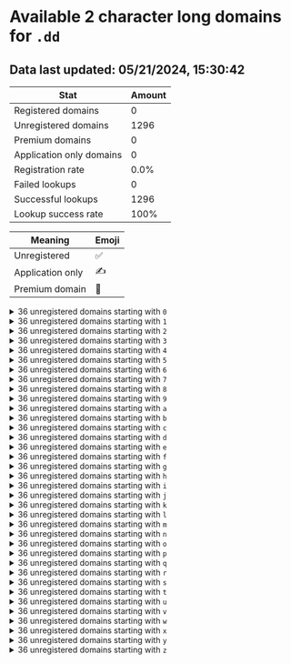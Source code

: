 # Available 2 character long domains for `.dd`

## Data last updated: 05/21/2024, 15:30:42

|Stat|Amount|
|--|--|
|Registered domains|0|
|Unregistered domains|1296|
|Premium domains|0|
|Application only domains|0|
|Registration rate|0.0%|
|Failed lookups|0|
|Successful lookups|1296|
|Lookup success rate|100%|


|Meaning|Emoji|
|--|--|
|Unregistered|:white_check_mark:|
|Application only|:writing_hand:|
|Premium domain|:gem:|

<details>
<summary>36 unregistered domains starting with <bold><code>0</code></bold></summary>

|Type|Domain|
|--|--|
|:white_check_mark:|`00.dd`|
|:white_check_mark:|`01.dd`|
|:white_check_mark:|`02.dd`|
|:white_check_mark:|`03.dd`|
|:white_check_mark:|`04.dd`|
|:white_check_mark:|`05.dd`|
|:white_check_mark:|`06.dd`|
|:white_check_mark:|`07.dd`|
|:white_check_mark:|`08.dd`|
|:white_check_mark:|`09.dd`|
|:white_check_mark:|`0a.dd`|
|:white_check_mark:|`0b.dd`|
|:white_check_mark:|`0c.dd`|
|:white_check_mark:|`0d.dd`|
|:white_check_mark:|`0e.dd`|
|:white_check_mark:|`0f.dd`|
|:white_check_mark:|`0g.dd`|
|:white_check_mark:|`0h.dd`|
|:white_check_mark:|`0i.dd`|
|:white_check_mark:|`0j.dd`|
|:white_check_mark:|`0k.dd`|
|:white_check_mark:|`0l.dd`|
|:white_check_mark:|`0m.dd`|
|:white_check_mark:|`0n.dd`|
|:white_check_mark:|`0o.dd`|
|:white_check_mark:|`0p.dd`|
|:white_check_mark:|`0q.dd`|
|:white_check_mark:|`0r.dd`|
|:white_check_mark:|`0s.dd`|
|:white_check_mark:|`0t.dd`|
|:white_check_mark:|`0u.dd`|
|:white_check_mark:|`0v.dd`|
|:white_check_mark:|`0w.dd`|
|:white_check_mark:|`0x.dd`|
|:white_check_mark:|`0y.dd`|
|:white_check_mark:|`0z.dd`|
</details>
<details>
<summary>36 unregistered domains starting with <bold><code>1</code></bold></summary>

|Type|Domain|
|--|--|
|:white_check_mark:|`10.dd`|
|:white_check_mark:|`11.dd`|
|:white_check_mark:|`12.dd`|
|:white_check_mark:|`13.dd`|
|:white_check_mark:|`14.dd`|
|:white_check_mark:|`15.dd`|
|:white_check_mark:|`16.dd`|
|:white_check_mark:|`17.dd`|
|:white_check_mark:|`18.dd`|
|:white_check_mark:|`19.dd`|
|:white_check_mark:|`1a.dd`|
|:white_check_mark:|`1b.dd`|
|:white_check_mark:|`1c.dd`|
|:white_check_mark:|`1d.dd`|
|:white_check_mark:|`1e.dd`|
|:white_check_mark:|`1f.dd`|
|:white_check_mark:|`1g.dd`|
|:white_check_mark:|`1h.dd`|
|:white_check_mark:|`1i.dd`|
|:white_check_mark:|`1j.dd`|
|:white_check_mark:|`1k.dd`|
|:white_check_mark:|`1l.dd`|
|:white_check_mark:|`1m.dd`|
|:white_check_mark:|`1n.dd`|
|:white_check_mark:|`1o.dd`|
|:white_check_mark:|`1p.dd`|
|:white_check_mark:|`1q.dd`|
|:white_check_mark:|`1r.dd`|
|:white_check_mark:|`1s.dd`|
|:white_check_mark:|`1t.dd`|
|:white_check_mark:|`1u.dd`|
|:white_check_mark:|`1v.dd`|
|:white_check_mark:|`1w.dd`|
|:white_check_mark:|`1x.dd`|
|:white_check_mark:|`1y.dd`|
|:white_check_mark:|`1z.dd`|
</details>
<details>
<summary>36 unregistered domains starting with <bold><code>2</code></bold></summary>

|Type|Domain|
|--|--|
|:white_check_mark:|`20.dd`|
|:white_check_mark:|`21.dd`|
|:white_check_mark:|`22.dd`|
|:white_check_mark:|`23.dd`|
|:white_check_mark:|`24.dd`|
|:white_check_mark:|`25.dd`|
|:white_check_mark:|`26.dd`|
|:white_check_mark:|`27.dd`|
|:white_check_mark:|`28.dd`|
|:white_check_mark:|`29.dd`|
|:white_check_mark:|`2a.dd`|
|:white_check_mark:|`2b.dd`|
|:white_check_mark:|`2c.dd`|
|:white_check_mark:|`2d.dd`|
|:white_check_mark:|`2e.dd`|
|:white_check_mark:|`2f.dd`|
|:white_check_mark:|`2g.dd`|
|:white_check_mark:|`2h.dd`|
|:white_check_mark:|`2i.dd`|
|:white_check_mark:|`2j.dd`|
|:white_check_mark:|`2k.dd`|
|:white_check_mark:|`2l.dd`|
|:white_check_mark:|`2m.dd`|
|:white_check_mark:|`2n.dd`|
|:white_check_mark:|`2o.dd`|
|:white_check_mark:|`2p.dd`|
|:white_check_mark:|`2q.dd`|
|:white_check_mark:|`2r.dd`|
|:white_check_mark:|`2s.dd`|
|:white_check_mark:|`2t.dd`|
|:white_check_mark:|`2u.dd`|
|:white_check_mark:|`2v.dd`|
|:white_check_mark:|`2w.dd`|
|:white_check_mark:|`2x.dd`|
|:white_check_mark:|`2y.dd`|
|:white_check_mark:|`2z.dd`|
</details>
<details>
<summary>36 unregistered domains starting with <bold><code>3</code></bold></summary>

|Type|Domain|
|--|--|
|:white_check_mark:|`30.dd`|
|:white_check_mark:|`31.dd`|
|:white_check_mark:|`32.dd`|
|:white_check_mark:|`33.dd`|
|:white_check_mark:|`34.dd`|
|:white_check_mark:|`35.dd`|
|:white_check_mark:|`36.dd`|
|:white_check_mark:|`37.dd`|
|:white_check_mark:|`38.dd`|
|:white_check_mark:|`39.dd`|
|:white_check_mark:|`3a.dd`|
|:white_check_mark:|`3b.dd`|
|:white_check_mark:|`3c.dd`|
|:white_check_mark:|`3d.dd`|
|:white_check_mark:|`3e.dd`|
|:white_check_mark:|`3f.dd`|
|:white_check_mark:|`3g.dd`|
|:white_check_mark:|`3h.dd`|
|:white_check_mark:|`3i.dd`|
|:white_check_mark:|`3j.dd`|
|:white_check_mark:|`3k.dd`|
|:white_check_mark:|`3l.dd`|
|:white_check_mark:|`3m.dd`|
|:white_check_mark:|`3n.dd`|
|:white_check_mark:|`3o.dd`|
|:white_check_mark:|`3p.dd`|
|:white_check_mark:|`3q.dd`|
|:white_check_mark:|`3r.dd`|
|:white_check_mark:|`3s.dd`|
|:white_check_mark:|`3t.dd`|
|:white_check_mark:|`3u.dd`|
|:white_check_mark:|`3v.dd`|
|:white_check_mark:|`3w.dd`|
|:white_check_mark:|`3x.dd`|
|:white_check_mark:|`3y.dd`|
|:white_check_mark:|`3z.dd`|
</details>
<details>
<summary>36 unregistered domains starting with <bold><code>4</code></bold></summary>

|Type|Domain|
|--|--|
|:white_check_mark:|`40.dd`|
|:white_check_mark:|`41.dd`|
|:white_check_mark:|`42.dd`|
|:white_check_mark:|`43.dd`|
|:white_check_mark:|`44.dd`|
|:white_check_mark:|`45.dd`|
|:white_check_mark:|`46.dd`|
|:white_check_mark:|`47.dd`|
|:white_check_mark:|`48.dd`|
|:white_check_mark:|`49.dd`|
|:white_check_mark:|`4a.dd`|
|:white_check_mark:|`4b.dd`|
|:white_check_mark:|`4c.dd`|
|:white_check_mark:|`4d.dd`|
|:white_check_mark:|`4e.dd`|
|:white_check_mark:|`4f.dd`|
|:white_check_mark:|`4g.dd`|
|:white_check_mark:|`4h.dd`|
|:white_check_mark:|`4i.dd`|
|:white_check_mark:|`4j.dd`|
|:white_check_mark:|`4k.dd`|
|:white_check_mark:|`4l.dd`|
|:white_check_mark:|`4m.dd`|
|:white_check_mark:|`4n.dd`|
|:white_check_mark:|`4o.dd`|
|:white_check_mark:|`4p.dd`|
|:white_check_mark:|`4q.dd`|
|:white_check_mark:|`4r.dd`|
|:white_check_mark:|`4s.dd`|
|:white_check_mark:|`4t.dd`|
|:white_check_mark:|`4u.dd`|
|:white_check_mark:|`4v.dd`|
|:white_check_mark:|`4w.dd`|
|:white_check_mark:|`4x.dd`|
|:white_check_mark:|`4y.dd`|
|:white_check_mark:|`4z.dd`|
</details>
<details>
<summary>36 unregistered domains starting with <bold><code>5</code></bold></summary>

|Type|Domain|
|--|--|
|:white_check_mark:|`50.dd`|
|:white_check_mark:|`51.dd`|
|:white_check_mark:|`52.dd`|
|:white_check_mark:|`53.dd`|
|:white_check_mark:|`54.dd`|
|:white_check_mark:|`55.dd`|
|:white_check_mark:|`56.dd`|
|:white_check_mark:|`57.dd`|
|:white_check_mark:|`58.dd`|
|:white_check_mark:|`59.dd`|
|:white_check_mark:|`5a.dd`|
|:white_check_mark:|`5b.dd`|
|:white_check_mark:|`5c.dd`|
|:white_check_mark:|`5d.dd`|
|:white_check_mark:|`5e.dd`|
|:white_check_mark:|`5f.dd`|
|:white_check_mark:|`5g.dd`|
|:white_check_mark:|`5h.dd`|
|:white_check_mark:|`5i.dd`|
|:white_check_mark:|`5j.dd`|
|:white_check_mark:|`5k.dd`|
|:white_check_mark:|`5l.dd`|
|:white_check_mark:|`5m.dd`|
|:white_check_mark:|`5n.dd`|
|:white_check_mark:|`5o.dd`|
|:white_check_mark:|`5p.dd`|
|:white_check_mark:|`5q.dd`|
|:white_check_mark:|`5r.dd`|
|:white_check_mark:|`5s.dd`|
|:white_check_mark:|`5t.dd`|
|:white_check_mark:|`5u.dd`|
|:white_check_mark:|`5v.dd`|
|:white_check_mark:|`5w.dd`|
|:white_check_mark:|`5x.dd`|
|:white_check_mark:|`5y.dd`|
|:white_check_mark:|`5z.dd`|
</details>
<details>
<summary>36 unregistered domains starting with <bold><code>6</code></bold></summary>

|Type|Domain|
|--|--|
|:white_check_mark:|`60.dd`|
|:white_check_mark:|`61.dd`|
|:white_check_mark:|`62.dd`|
|:white_check_mark:|`63.dd`|
|:white_check_mark:|`64.dd`|
|:white_check_mark:|`65.dd`|
|:white_check_mark:|`66.dd`|
|:white_check_mark:|`67.dd`|
|:white_check_mark:|`68.dd`|
|:white_check_mark:|`69.dd`|
|:white_check_mark:|`6a.dd`|
|:white_check_mark:|`6b.dd`|
|:white_check_mark:|`6c.dd`|
|:white_check_mark:|`6d.dd`|
|:white_check_mark:|`6e.dd`|
|:white_check_mark:|`6f.dd`|
|:white_check_mark:|`6g.dd`|
|:white_check_mark:|`6h.dd`|
|:white_check_mark:|`6i.dd`|
|:white_check_mark:|`6j.dd`|
|:white_check_mark:|`6k.dd`|
|:white_check_mark:|`6l.dd`|
|:white_check_mark:|`6m.dd`|
|:white_check_mark:|`6n.dd`|
|:white_check_mark:|`6o.dd`|
|:white_check_mark:|`6p.dd`|
|:white_check_mark:|`6q.dd`|
|:white_check_mark:|`6r.dd`|
|:white_check_mark:|`6s.dd`|
|:white_check_mark:|`6t.dd`|
|:white_check_mark:|`6u.dd`|
|:white_check_mark:|`6v.dd`|
|:white_check_mark:|`6w.dd`|
|:white_check_mark:|`6x.dd`|
|:white_check_mark:|`6y.dd`|
|:white_check_mark:|`6z.dd`|
</details>
<details>
<summary>36 unregistered domains starting with <bold><code>7</code></bold></summary>

|Type|Domain|
|--|--|
|:white_check_mark:|`70.dd`|
|:white_check_mark:|`71.dd`|
|:white_check_mark:|`72.dd`|
|:white_check_mark:|`73.dd`|
|:white_check_mark:|`74.dd`|
|:white_check_mark:|`75.dd`|
|:white_check_mark:|`76.dd`|
|:white_check_mark:|`77.dd`|
|:white_check_mark:|`78.dd`|
|:white_check_mark:|`79.dd`|
|:white_check_mark:|`7a.dd`|
|:white_check_mark:|`7b.dd`|
|:white_check_mark:|`7c.dd`|
|:white_check_mark:|`7d.dd`|
|:white_check_mark:|`7e.dd`|
|:white_check_mark:|`7f.dd`|
|:white_check_mark:|`7g.dd`|
|:white_check_mark:|`7h.dd`|
|:white_check_mark:|`7i.dd`|
|:white_check_mark:|`7j.dd`|
|:white_check_mark:|`7k.dd`|
|:white_check_mark:|`7l.dd`|
|:white_check_mark:|`7m.dd`|
|:white_check_mark:|`7n.dd`|
|:white_check_mark:|`7o.dd`|
|:white_check_mark:|`7p.dd`|
|:white_check_mark:|`7q.dd`|
|:white_check_mark:|`7r.dd`|
|:white_check_mark:|`7s.dd`|
|:white_check_mark:|`7t.dd`|
|:white_check_mark:|`7u.dd`|
|:white_check_mark:|`7v.dd`|
|:white_check_mark:|`7w.dd`|
|:white_check_mark:|`7x.dd`|
|:white_check_mark:|`7y.dd`|
|:white_check_mark:|`7z.dd`|
</details>
<details>
<summary>36 unregistered domains starting with <bold><code>8</code></bold></summary>

|Type|Domain|
|--|--|
|:white_check_mark:|`80.dd`|
|:white_check_mark:|`81.dd`|
|:white_check_mark:|`82.dd`|
|:white_check_mark:|`83.dd`|
|:white_check_mark:|`84.dd`|
|:white_check_mark:|`85.dd`|
|:white_check_mark:|`86.dd`|
|:white_check_mark:|`87.dd`|
|:white_check_mark:|`88.dd`|
|:white_check_mark:|`89.dd`|
|:white_check_mark:|`8a.dd`|
|:white_check_mark:|`8b.dd`|
|:white_check_mark:|`8c.dd`|
|:white_check_mark:|`8d.dd`|
|:white_check_mark:|`8e.dd`|
|:white_check_mark:|`8f.dd`|
|:white_check_mark:|`8g.dd`|
|:white_check_mark:|`8h.dd`|
|:white_check_mark:|`8i.dd`|
|:white_check_mark:|`8j.dd`|
|:white_check_mark:|`8k.dd`|
|:white_check_mark:|`8l.dd`|
|:white_check_mark:|`8m.dd`|
|:white_check_mark:|`8n.dd`|
|:white_check_mark:|`8o.dd`|
|:white_check_mark:|`8p.dd`|
|:white_check_mark:|`8q.dd`|
|:white_check_mark:|`8r.dd`|
|:white_check_mark:|`8s.dd`|
|:white_check_mark:|`8t.dd`|
|:white_check_mark:|`8u.dd`|
|:white_check_mark:|`8v.dd`|
|:white_check_mark:|`8w.dd`|
|:white_check_mark:|`8x.dd`|
|:white_check_mark:|`8y.dd`|
|:white_check_mark:|`8z.dd`|
</details>
<details>
<summary>36 unregistered domains starting with <bold><code>9</code></bold></summary>

|Type|Domain|
|--|--|
|:white_check_mark:|`90.dd`|
|:white_check_mark:|`91.dd`|
|:white_check_mark:|`92.dd`|
|:white_check_mark:|`93.dd`|
|:white_check_mark:|`94.dd`|
|:white_check_mark:|`95.dd`|
|:white_check_mark:|`96.dd`|
|:white_check_mark:|`97.dd`|
|:white_check_mark:|`98.dd`|
|:white_check_mark:|`99.dd`|
|:white_check_mark:|`9a.dd`|
|:white_check_mark:|`9b.dd`|
|:white_check_mark:|`9c.dd`|
|:white_check_mark:|`9d.dd`|
|:white_check_mark:|`9e.dd`|
|:white_check_mark:|`9f.dd`|
|:white_check_mark:|`9g.dd`|
|:white_check_mark:|`9h.dd`|
|:white_check_mark:|`9i.dd`|
|:white_check_mark:|`9j.dd`|
|:white_check_mark:|`9k.dd`|
|:white_check_mark:|`9l.dd`|
|:white_check_mark:|`9m.dd`|
|:white_check_mark:|`9n.dd`|
|:white_check_mark:|`9o.dd`|
|:white_check_mark:|`9p.dd`|
|:white_check_mark:|`9q.dd`|
|:white_check_mark:|`9r.dd`|
|:white_check_mark:|`9s.dd`|
|:white_check_mark:|`9t.dd`|
|:white_check_mark:|`9u.dd`|
|:white_check_mark:|`9v.dd`|
|:white_check_mark:|`9w.dd`|
|:white_check_mark:|`9x.dd`|
|:white_check_mark:|`9y.dd`|
|:white_check_mark:|`9z.dd`|
</details>
<details>
<summary>36 unregistered domains starting with <bold><code>a</code></bold></summary>

|Type|Domain|
|--|--|
|:white_check_mark:|`a0.dd`|
|:white_check_mark:|`a1.dd`|
|:white_check_mark:|`a2.dd`|
|:white_check_mark:|`a3.dd`|
|:white_check_mark:|`a4.dd`|
|:white_check_mark:|`a5.dd`|
|:white_check_mark:|`a6.dd`|
|:white_check_mark:|`a7.dd`|
|:white_check_mark:|`a8.dd`|
|:white_check_mark:|`a9.dd`|
|:white_check_mark:|`aa.dd`|
|:white_check_mark:|`ab.dd`|
|:white_check_mark:|`ac.dd`|
|:white_check_mark:|`ad.dd`|
|:white_check_mark:|`ae.dd`|
|:white_check_mark:|`af.dd`|
|:white_check_mark:|`ag.dd`|
|:white_check_mark:|`ah.dd`|
|:white_check_mark:|`ai.dd`|
|:white_check_mark:|`aj.dd`|
|:white_check_mark:|`ak.dd`|
|:white_check_mark:|`al.dd`|
|:white_check_mark:|`am.dd`|
|:white_check_mark:|`an.dd`|
|:white_check_mark:|`ao.dd`|
|:white_check_mark:|`ap.dd`|
|:white_check_mark:|`aq.dd`|
|:white_check_mark:|`ar.dd`|
|:white_check_mark:|`as.dd`|
|:white_check_mark:|`at.dd`|
|:white_check_mark:|`au.dd`|
|:white_check_mark:|`av.dd`|
|:white_check_mark:|`aw.dd`|
|:white_check_mark:|`ax.dd`|
|:white_check_mark:|`ay.dd`|
|:white_check_mark:|`az.dd`|
</details>
<details>
<summary>36 unregistered domains starting with <bold><code>b</code></bold></summary>

|Type|Domain|
|--|--|
|:white_check_mark:|`b0.dd`|
|:white_check_mark:|`b1.dd`|
|:white_check_mark:|`b2.dd`|
|:white_check_mark:|`b3.dd`|
|:white_check_mark:|`b4.dd`|
|:white_check_mark:|`b5.dd`|
|:white_check_mark:|`b6.dd`|
|:white_check_mark:|`b7.dd`|
|:white_check_mark:|`b8.dd`|
|:white_check_mark:|`b9.dd`|
|:white_check_mark:|`ba.dd`|
|:white_check_mark:|`bb.dd`|
|:white_check_mark:|`bc.dd`|
|:white_check_mark:|`bd.dd`|
|:white_check_mark:|`be.dd`|
|:white_check_mark:|`bf.dd`|
|:white_check_mark:|`bg.dd`|
|:white_check_mark:|`bh.dd`|
|:white_check_mark:|`bi.dd`|
|:white_check_mark:|`bj.dd`|
|:white_check_mark:|`bk.dd`|
|:white_check_mark:|`bl.dd`|
|:white_check_mark:|`bm.dd`|
|:white_check_mark:|`bn.dd`|
|:white_check_mark:|`bo.dd`|
|:white_check_mark:|`bp.dd`|
|:white_check_mark:|`bq.dd`|
|:white_check_mark:|`br.dd`|
|:white_check_mark:|`bs.dd`|
|:white_check_mark:|`bt.dd`|
|:white_check_mark:|`bu.dd`|
|:white_check_mark:|`bv.dd`|
|:white_check_mark:|`bw.dd`|
|:white_check_mark:|`bx.dd`|
|:white_check_mark:|`by.dd`|
|:white_check_mark:|`bz.dd`|
</details>
<details>
<summary>36 unregistered domains starting with <bold><code>c</code></bold></summary>

|Type|Domain|
|--|--|
|:white_check_mark:|`c0.dd`|
|:white_check_mark:|`c1.dd`|
|:white_check_mark:|`c2.dd`|
|:white_check_mark:|`c3.dd`|
|:white_check_mark:|`c4.dd`|
|:white_check_mark:|`c5.dd`|
|:white_check_mark:|`c6.dd`|
|:white_check_mark:|`c7.dd`|
|:white_check_mark:|`c8.dd`|
|:white_check_mark:|`c9.dd`|
|:white_check_mark:|`ca.dd`|
|:white_check_mark:|`cb.dd`|
|:white_check_mark:|`cc.dd`|
|:white_check_mark:|`cd.dd`|
|:white_check_mark:|`ce.dd`|
|:white_check_mark:|`cf.dd`|
|:white_check_mark:|`cg.dd`|
|:white_check_mark:|`ch.dd`|
|:white_check_mark:|`ci.dd`|
|:white_check_mark:|`cj.dd`|
|:white_check_mark:|`ck.dd`|
|:white_check_mark:|`cl.dd`|
|:white_check_mark:|`cm.dd`|
|:white_check_mark:|`cn.dd`|
|:white_check_mark:|`co.dd`|
|:white_check_mark:|`cp.dd`|
|:white_check_mark:|`cq.dd`|
|:white_check_mark:|`cr.dd`|
|:white_check_mark:|`cs.dd`|
|:white_check_mark:|`ct.dd`|
|:white_check_mark:|`cu.dd`|
|:white_check_mark:|`cv.dd`|
|:white_check_mark:|`cw.dd`|
|:white_check_mark:|`cx.dd`|
|:white_check_mark:|`cy.dd`|
|:white_check_mark:|`cz.dd`|
</details>
<details>
<summary>36 unregistered domains starting with <bold><code>d</code></bold></summary>

|Type|Domain|
|--|--|
|:white_check_mark:|`d0.dd`|
|:white_check_mark:|`d1.dd`|
|:white_check_mark:|`d2.dd`|
|:white_check_mark:|`d3.dd`|
|:white_check_mark:|`d4.dd`|
|:white_check_mark:|`d5.dd`|
|:white_check_mark:|`d6.dd`|
|:white_check_mark:|`d7.dd`|
|:white_check_mark:|`d8.dd`|
|:white_check_mark:|`d9.dd`|
|:white_check_mark:|`da.dd`|
|:white_check_mark:|`db.dd`|
|:white_check_mark:|`dc.dd`|
|:white_check_mark:|`dd.dd`|
|:white_check_mark:|`de.dd`|
|:white_check_mark:|`df.dd`|
|:white_check_mark:|`dg.dd`|
|:white_check_mark:|`dh.dd`|
|:white_check_mark:|`di.dd`|
|:white_check_mark:|`dj.dd`|
|:white_check_mark:|`dk.dd`|
|:white_check_mark:|`dl.dd`|
|:white_check_mark:|`dm.dd`|
|:white_check_mark:|`dn.dd`|
|:white_check_mark:|`do.dd`|
|:white_check_mark:|`dp.dd`|
|:white_check_mark:|`dq.dd`|
|:white_check_mark:|`dr.dd`|
|:white_check_mark:|`ds.dd`|
|:white_check_mark:|`dt.dd`|
|:white_check_mark:|`du.dd`|
|:white_check_mark:|`dv.dd`|
|:white_check_mark:|`dw.dd`|
|:white_check_mark:|`dx.dd`|
|:white_check_mark:|`dy.dd`|
|:white_check_mark:|`dz.dd`|
</details>
<details>
<summary>36 unregistered domains starting with <bold><code>e</code></bold></summary>

|Type|Domain|
|--|--|
|:white_check_mark:|`e0.dd`|
|:white_check_mark:|`e1.dd`|
|:white_check_mark:|`e2.dd`|
|:white_check_mark:|`e3.dd`|
|:white_check_mark:|`e4.dd`|
|:white_check_mark:|`e5.dd`|
|:white_check_mark:|`e6.dd`|
|:white_check_mark:|`e7.dd`|
|:white_check_mark:|`e8.dd`|
|:white_check_mark:|`e9.dd`|
|:white_check_mark:|`ea.dd`|
|:white_check_mark:|`eb.dd`|
|:white_check_mark:|`ec.dd`|
|:white_check_mark:|`ed.dd`|
|:white_check_mark:|`ee.dd`|
|:white_check_mark:|`ef.dd`|
|:white_check_mark:|`eg.dd`|
|:white_check_mark:|`eh.dd`|
|:white_check_mark:|`ei.dd`|
|:white_check_mark:|`ej.dd`|
|:white_check_mark:|`ek.dd`|
|:white_check_mark:|`el.dd`|
|:white_check_mark:|`em.dd`|
|:white_check_mark:|`en.dd`|
|:white_check_mark:|`eo.dd`|
|:white_check_mark:|`ep.dd`|
|:white_check_mark:|`eq.dd`|
|:white_check_mark:|`er.dd`|
|:white_check_mark:|`es.dd`|
|:white_check_mark:|`et.dd`|
|:white_check_mark:|`eu.dd`|
|:white_check_mark:|`ev.dd`|
|:white_check_mark:|`ew.dd`|
|:white_check_mark:|`ex.dd`|
|:white_check_mark:|`ey.dd`|
|:white_check_mark:|`ez.dd`|
</details>
<details>
<summary>36 unregistered domains starting with <bold><code>f</code></bold></summary>

|Type|Domain|
|--|--|
|:white_check_mark:|`f0.dd`|
|:white_check_mark:|`f1.dd`|
|:white_check_mark:|`f2.dd`|
|:white_check_mark:|`f3.dd`|
|:white_check_mark:|`f4.dd`|
|:white_check_mark:|`f5.dd`|
|:white_check_mark:|`f6.dd`|
|:white_check_mark:|`f7.dd`|
|:white_check_mark:|`f8.dd`|
|:white_check_mark:|`f9.dd`|
|:white_check_mark:|`fa.dd`|
|:white_check_mark:|`fb.dd`|
|:white_check_mark:|`fc.dd`|
|:white_check_mark:|`fd.dd`|
|:white_check_mark:|`fe.dd`|
|:white_check_mark:|`ff.dd`|
|:white_check_mark:|`fg.dd`|
|:white_check_mark:|`fh.dd`|
|:white_check_mark:|`fi.dd`|
|:white_check_mark:|`fj.dd`|
|:white_check_mark:|`fk.dd`|
|:white_check_mark:|`fl.dd`|
|:white_check_mark:|`fm.dd`|
|:white_check_mark:|`fn.dd`|
|:white_check_mark:|`fo.dd`|
|:white_check_mark:|`fp.dd`|
|:white_check_mark:|`fq.dd`|
|:white_check_mark:|`fr.dd`|
|:white_check_mark:|`fs.dd`|
|:white_check_mark:|`ft.dd`|
|:white_check_mark:|`fu.dd`|
|:white_check_mark:|`fv.dd`|
|:white_check_mark:|`fw.dd`|
|:white_check_mark:|`fx.dd`|
|:white_check_mark:|`fy.dd`|
|:white_check_mark:|`fz.dd`|
</details>
<details>
<summary>36 unregistered domains starting with <bold><code>g</code></bold></summary>

|Type|Domain|
|--|--|
|:white_check_mark:|`g0.dd`|
|:white_check_mark:|`g1.dd`|
|:white_check_mark:|`g2.dd`|
|:white_check_mark:|`g3.dd`|
|:white_check_mark:|`g4.dd`|
|:white_check_mark:|`g5.dd`|
|:white_check_mark:|`g6.dd`|
|:white_check_mark:|`g7.dd`|
|:white_check_mark:|`g8.dd`|
|:white_check_mark:|`g9.dd`|
|:white_check_mark:|`ga.dd`|
|:white_check_mark:|`gb.dd`|
|:white_check_mark:|`gc.dd`|
|:white_check_mark:|`gd.dd`|
|:white_check_mark:|`ge.dd`|
|:white_check_mark:|`gf.dd`|
|:white_check_mark:|`gg.dd`|
|:white_check_mark:|`gh.dd`|
|:white_check_mark:|`gi.dd`|
|:white_check_mark:|`gj.dd`|
|:white_check_mark:|`gk.dd`|
|:white_check_mark:|`gl.dd`|
|:white_check_mark:|`gm.dd`|
|:white_check_mark:|`gn.dd`|
|:white_check_mark:|`go.dd`|
|:white_check_mark:|`gp.dd`|
|:white_check_mark:|`gq.dd`|
|:white_check_mark:|`gr.dd`|
|:white_check_mark:|`gs.dd`|
|:white_check_mark:|`gt.dd`|
|:white_check_mark:|`gu.dd`|
|:white_check_mark:|`gv.dd`|
|:white_check_mark:|`gw.dd`|
|:white_check_mark:|`gx.dd`|
|:white_check_mark:|`gy.dd`|
|:white_check_mark:|`gz.dd`|
</details>
<details>
<summary>36 unregistered domains starting with <bold><code>h</code></bold></summary>

|Type|Domain|
|--|--|
|:white_check_mark:|`h0.dd`|
|:white_check_mark:|`h1.dd`|
|:white_check_mark:|`h2.dd`|
|:white_check_mark:|`h3.dd`|
|:white_check_mark:|`h4.dd`|
|:white_check_mark:|`h5.dd`|
|:white_check_mark:|`h6.dd`|
|:white_check_mark:|`h7.dd`|
|:white_check_mark:|`h8.dd`|
|:white_check_mark:|`h9.dd`|
|:white_check_mark:|`ha.dd`|
|:white_check_mark:|`hb.dd`|
|:white_check_mark:|`hc.dd`|
|:white_check_mark:|`hd.dd`|
|:white_check_mark:|`he.dd`|
|:white_check_mark:|`hf.dd`|
|:white_check_mark:|`hg.dd`|
|:white_check_mark:|`hh.dd`|
|:white_check_mark:|`hi.dd`|
|:white_check_mark:|`hj.dd`|
|:white_check_mark:|`hk.dd`|
|:white_check_mark:|`hl.dd`|
|:white_check_mark:|`hm.dd`|
|:white_check_mark:|`hn.dd`|
|:white_check_mark:|`ho.dd`|
|:white_check_mark:|`hp.dd`|
|:white_check_mark:|`hq.dd`|
|:white_check_mark:|`hr.dd`|
|:white_check_mark:|`hs.dd`|
|:white_check_mark:|`ht.dd`|
|:white_check_mark:|`hu.dd`|
|:white_check_mark:|`hv.dd`|
|:white_check_mark:|`hw.dd`|
|:white_check_mark:|`hx.dd`|
|:white_check_mark:|`hy.dd`|
|:white_check_mark:|`hz.dd`|
</details>
<details>
<summary>36 unregistered domains starting with <bold><code>i</code></bold></summary>

|Type|Domain|
|--|--|
|:white_check_mark:|`i0.dd`|
|:white_check_mark:|`i1.dd`|
|:white_check_mark:|`i2.dd`|
|:white_check_mark:|`i3.dd`|
|:white_check_mark:|`i4.dd`|
|:white_check_mark:|`i5.dd`|
|:white_check_mark:|`i6.dd`|
|:white_check_mark:|`i7.dd`|
|:white_check_mark:|`i8.dd`|
|:white_check_mark:|`i9.dd`|
|:white_check_mark:|`ia.dd`|
|:white_check_mark:|`ib.dd`|
|:white_check_mark:|`ic.dd`|
|:white_check_mark:|`id.dd`|
|:white_check_mark:|`ie.dd`|
|:white_check_mark:|`if.dd`|
|:white_check_mark:|`ig.dd`|
|:white_check_mark:|`ih.dd`|
|:white_check_mark:|`ii.dd`|
|:white_check_mark:|`ij.dd`|
|:white_check_mark:|`ik.dd`|
|:white_check_mark:|`il.dd`|
|:white_check_mark:|`im.dd`|
|:white_check_mark:|`in.dd`|
|:white_check_mark:|`io.dd`|
|:white_check_mark:|`ip.dd`|
|:white_check_mark:|`iq.dd`|
|:white_check_mark:|`ir.dd`|
|:white_check_mark:|`is.dd`|
|:white_check_mark:|`it.dd`|
|:white_check_mark:|`iu.dd`|
|:white_check_mark:|`iv.dd`|
|:white_check_mark:|`iw.dd`|
|:white_check_mark:|`ix.dd`|
|:white_check_mark:|`iy.dd`|
|:white_check_mark:|`iz.dd`|
</details>
<details>
<summary>36 unregistered domains starting with <bold><code>j</code></bold></summary>

|Type|Domain|
|--|--|
|:white_check_mark:|`j0.dd`|
|:white_check_mark:|`j1.dd`|
|:white_check_mark:|`j2.dd`|
|:white_check_mark:|`j3.dd`|
|:white_check_mark:|`j4.dd`|
|:white_check_mark:|`j5.dd`|
|:white_check_mark:|`j6.dd`|
|:white_check_mark:|`j7.dd`|
|:white_check_mark:|`j8.dd`|
|:white_check_mark:|`j9.dd`|
|:white_check_mark:|`ja.dd`|
|:white_check_mark:|`jb.dd`|
|:white_check_mark:|`jc.dd`|
|:white_check_mark:|`jd.dd`|
|:white_check_mark:|`je.dd`|
|:white_check_mark:|`jf.dd`|
|:white_check_mark:|`jg.dd`|
|:white_check_mark:|`jh.dd`|
|:white_check_mark:|`ji.dd`|
|:white_check_mark:|`jj.dd`|
|:white_check_mark:|`jk.dd`|
|:white_check_mark:|`jl.dd`|
|:white_check_mark:|`jm.dd`|
|:white_check_mark:|`jn.dd`|
|:white_check_mark:|`jo.dd`|
|:white_check_mark:|`jp.dd`|
|:white_check_mark:|`jq.dd`|
|:white_check_mark:|`jr.dd`|
|:white_check_mark:|`js.dd`|
|:white_check_mark:|`jt.dd`|
|:white_check_mark:|`ju.dd`|
|:white_check_mark:|`jv.dd`|
|:white_check_mark:|`jw.dd`|
|:white_check_mark:|`jx.dd`|
|:white_check_mark:|`jy.dd`|
|:white_check_mark:|`jz.dd`|
</details>
<details>
<summary>36 unregistered domains starting with <bold><code>k</code></bold></summary>

|Type|Domain|
|--|--|
|:white_check_mark:|`k0.dd`|
|:white_check_mark:|`k1.dd`|
|:white_check_mark:|`k2.dd`|
|:white_check_mark:|`k3.dd`|
|:white_check_mark:|`k4.dd`|
|:white_check_mark:|`k5.dd`|
|:white_check_mark:|`k6.dd`|
|:white_check_mark:|`k7.dd`|
|:white_check_mark:|`k8.dd`|
|:white_check_mark:|`k9.dd`|
|:white_check_mark:|`ka.dd`|
|:white_check_mark:|`kb.dd`|
|:white_check_mark:|`kc.dd`|
|:white_check_mark:|`kd.dd`|
|:white_check_mark:|`ke.dd`|
|:white_check_mark:|`kf.dd`|
|:white_check_mark:|`kg.dd`|
|:white_check_mark:|`kh.dd`|
|:white_check_mark:|`ki.dd`|
|:white_check_mark:|`kj.dd`|
|:white_check_mark:|`kk.dd`|
|:white_check_mark:|`kl.dd`|
|:white_check_mark:|`km.dd`|
|:white_check_mark:|`kn.dd`|
|:white_check_mark:|`ko.dd`|
|:white_check_mark:|`kp.dd`|
|:white_check_mark:|`kq.dd`|
|:white_check_mark:|`kr.dd`|
|:white_check_mark:|`ks.dd`|
|:white_check_mark:|`kt.dd`|
|:white_check_mark:|`ku.dd`|
|:white_check_mark:|`kv.dd`|
|:white_check_mark:|`kw.dd`|
|:white_check_mark:|`kx.dd`|
|:white_check_mark:|`ky.dd`|
|:white_check_mark:|`kz.dd`|
</details>
<details>
<summary>36 unregistered domains starting with <bold><code>l</code></bold></summary>

|Type|Domain|
|--|--|
|:white_check_mark:|`l0.dd`|
|:white_check_mark:|`l1.dd`|
|:white_check_mark:|`l2.dd`|
|:white_check_mark:|`l3.dd`|
|:white_check_mark:|`l4.dd`|
|:white_check_mark:|`l5.dd`|
|:white_check_mark:|`l6.dd`|
|:white_check_mark:|`l7.dd`|
|:white_check_mark:|`l8.dd`|
|:white_check_mark:|`l9.dd`|
|:white_check_mark:|`la.dd`|
|:white_check_mark:|`lb.dd`|
|:white_check_mark:|`lc.dd`|
|:white_check_mark:|`ld.dd`|
|:white_check_mark:|`le.dd`|
|:white_check_mark:|`lf.dd`|
|:white_check_mark:|`lg.dd`|
|:white_check_mark:|`lh.dd`|
|:white_check_mark:|`li.dd`|
|:white_check_mark:|`lj.dd`|
|:white_check_mark:|`lk.dd`|
|:white_check_mark:|`ll.dd`|
|:white_check_mark:|`lm.dd`|
|:white_check_mark:|`ln.dd`|
|:white_check_mark:|`lo.dd`|
|:white_check_mark:|`lp.dd`|
|:white_check_mark:|`lq.dd`|
|:white_check_mark:|`lr.dd`|
|:white_check_mark:|`ls.dd`|
|:white_check_mark:|`lt.dd`|
|:white_check_mark:|`lu.dd`|
|:white_check_mark:|`lv.dd`|
|:white_check_mark:|`lw.dd`|
|:white_check_mark:|`lx.dd`|
|:white_check_mark:|`ly.dd`|
|:white_check_mark:|`lz.dd`|
</details>
<details>
<summary>36 unregistered domains starting with <bold><code>m</code></bold></summary>

|Type|Domain|
|--|--|
|:white_check_mark:|`m0.dd`|
|:white_check_mark:|`m1.dd`|
|:white_check_mark:|`m2.dd`|
|:white_check_mark:|`m3.dd`|
|:white_check_mark:|`m4.dd`|
|:white_check_mark:|`m5.dd`|
|:white_check_mark:|`m6.dd`|
|:white_check_mark:|`m7.dd`|
|:white_check_mark:|`m8.dd`|
|:white_check_mark:|`m9.dd`|
|:white_check_mark:|`ma.dd`|
|:white_check_mark:|`mb.dd`|
|:white_check_mark:|`mc.dd`|
|:white_check_mark:|`md.dd`|
|:white_check_mark:|`me.dd`|
|:white_check_mark:|`mf.dd`|
|:white_check_mark:|`mg.dd`|
|:white_check_mark:|`mh.dd`|
|:white_check_mark:|`mi.dd`|
|:white_check_mark:|`mj.dd`|
|:white_check_mark:|`mk.dd`|
|:white_check_mark:|`ml.dd`|
|:white_check_mark:|`mm.dd`|
|:white_check_mark:|`mn.dd`|
|:white_check_mark:|`mo.dd`|
|:white_check_mark:|`mp.dd`|
|:white_check_mark:|`mq.dd`|
|:white_check_mark:|`mr.dd`|
|:white_check_mark:|`ms.dd`|
|:white_check_mark:|`mt.dd`|
|:white_check_mark:|`mu.dd`|
|:white_check_mark:|`mv.dd`|
|:white_check_mark:|`mw.dd`|
|:white_check_mark:|`mx.dd`|
|:white_check_mark:|`my.dd`|
|:white_check_mark:|`mz.dd`|
</details>
<details>
<summary>36 unregistered domains starting with <bold><code>n</code></bold></summary>

|Type|Domain|
|--|--|
|:white_check_mark:|`n0.dd`|
|:white_check_mark:|`n1.dd`|
|:white_check_mark:|`n2.dd`|
|:white_check_mark:|`n3.dd`|
|:white_check_mark:|`n4.dd`|
|:white_check_mark:|`n5.dd`|
|:white_check_mark:|`n6.dd`|
|:white_check_mark:|`n7.dd`|
|:white_check_mark:|`n8.dd`|
|:white_check_mark:|`n9.dd`|
|:white_check_mark:|`na.dd`|
|:white_check_mark:|`nb.dd`|
|:white_check_mark:|`nc.dd`|
|:white_check_mark:|`nd.dd`|
|:white_check_mark:|`ne.dd`|
|:white_check_mark:|`nf.dd`|
|:white_check_mark:|`ng.dd`|
|:white_check_mark:|`nh.dd`|
|:white_check_mark:|`ni.dd`|
|:white_check_mark:|`nj.dd`|
|:white_check_mark:|`nk.dd`|
|:white_check_mark:|`nl.dd`|
|:white_check_mark:|`nm.dd`|
|:white_check_mark:|`nn.dd`|
|:white_check_mark:|`no.dd`|
|:white_check_mark:|`np.dd`|
|:white_check_mark:|`nq.dd`|
|:white_check_mark:|`nr.dd`|
|:white_check_mark:|`ns.dd`|
|:white_check_mark:|`nt.dd`|
|:white_check_mark:|`nu.dd`|
|:white_check_mark:|`nv.dd`|
|:white_check_mark:|`nw.dd`|
|:white_check_mark:|`nx.dd`|
|:white_check_mark:|`ny.dd`|
|:white_check_mark:|`nz.dd`|
</details>
<details>
<summary>36 unregistered domains starting with <bold><code>o</code></bold></summary>

|Type|Domain|
|--|--|
|:white_check_mark:|`o0.dd`|
|:white_check_mark:|`o1.dd`|
|:white_check_mark:|`o2.dd`|
|:white_check_mark:|`o3.dd`|
|:white_check_mark:|`o4.dd`|
|:white_check_mark:|`o5.dd`|
|:white_check_mark:|`o6.dd`|
|:white_check_mark:|`o7.dd`|
|:white_check_mark:|`o8.dd`|
|:white_check_mark:|`o9.dd`|
|:white_check_mark:|`oa.dd`|
|:white_check_mark:|`ob.dd`|
|:white_check_mark:|`oc.dd`|
|:white_check_mark:|`od.dd`|
|:white_check_mark:|`oe.dd`|
|:white_check_mark:|`of.dd`|
|:white_check_mark:|`og.dd`|
|:white_check_mark:|`oh.dd`|
|:white_check_mark:|`oi.dd`|
|:white_check_mark:|`oj.dd`|
|:white_check_mark:|`ok.dd`|
|:white_check_mark:|`ol.dd`|
|:white_check_mark:|`om.dd`|
|:white_check_mark:|`on.dd`|
|:white_check_mark:|`oo.dd`|
|:white_check_mark:|`op.dd`|
|:white_check_mark:|`oq.dd`|
|:white_check_mark:|`or.dd`|
|:white_check_mark:|`os.dd`|
|:white_check_mark:|`ot.dd`|
|:white_check_mark:|`ou.dd`|
|:white_check_mark:|`ov.dd`|
|:white_check_mark:|`ow.dd`|
|:white_check_mark:|`ox.dd`|
|:white_check_mark:|`oy.dd`|
|:white_check_mark:|`oz.dd`|
</details>
<details>
<summary>36 unregistered domains starting with <bold><code>p</code></bold></summary>

|Type|Domain|
|--|--|
|:white_check_mark:|`p0.dd`|
|:white_check_mark:|`p1.dd`|
|:white_check_mark:|`p2.dd`|
|:white_check_mark:|`p3.dd`|
|:white_check_mark:|`p4.dd`|
|:white_check_mark:|`p5.dd`|
|:white_check_mark:|`p6.dd`|
|:white_check_mark:|`p7.dd`|
|:white_check_mark:|`p8.dd`|
|:white_check_mark:|`p9.dd`|
|:white_check_mark:|`pa.dd`|
|:white_check_mark:|`pb.dd`|
|:white_check_mark:|`pc.dd`|
|:white_check_mark:|`pd.dd`|
|:white_check_mark:|`pe.dd`|
|:white_check_mark:|`pf.dd`|
|:white_check_mark:|`pg.dd`|
|:white_check_mark:|`ph.dd`|
|:white_check_mark:|`pi.dd`|
|:white_check_mark:|`pj.dd`|
|:white_check_mark:|`pk.dd`|
|:white_check_mark:|`pl.dd`|
|:white_check_mark:|`pm.dd`|
|:white_check_mark:|`pn.dd`|
|:white_check_mark:|`po.dd`|
|:white_check_mark:|`pp.dd`|
|:white_check_mark:|`pq.dd`|
|:white_check_mark:|`pr.dd`|
|:white_check_mark:|`ps.dd`|
|:white_check_mark:|`pt.dd`|
|:white_check_mark:|`pu.dd`|
|:white_check_mark:|`pv.dd`|
|:white_check_mark:|`pw.dd`|
|:white_check_mark:|`px.dd`|
|:white_check_mark:|`py.dd`|
|:white_check_mark:|`pz.dd`|
</details>
<details>
<summary>36 unregistered domains starting with <bold><code>q</code></bold></summary>

|Type|Domain|
|--|--|
|:white_check_mark:|`q0.dd`|
|:white_check_mark:|`q1.dd`|
|:white_check_mark:|`q2.dd`|
|:white_check_mark:|`q3.dd`|
|:white_check_mark:|`q4.dd`|
|:white_check_mark:|`q5.dd`|
|:white_check_mark:|`q6.dd`|
|:white_check_mark:|`q7.dd`|
|:white_check_mark:|`q8.dd`|
|:white_check_mark:|`q9.dd`|
|:white_check_mark:|`qa.dd`|
|:white_check_mark:|`qb.dd`|
|:white_check_mark:|`qc.dd`|
|:white_check_mark:|`qd.dd`|
|:white_check_mark:|`qe.dd`|
|:white_check_mark:|`qf.dd`|
|:white_check_mark:|`qg.dd`|
|:white_check_mark:|`qh.dd`|
|:white_check_mark:|`qi.dd`|
|:white_check_mark:|`qj.dd`|
|:white_check_mark:|`qk.dd`|
|:white_check_mark:|`ql.dd`|
|:white_check_mark:|`qm.dd`|
|:white_check_mark:|`qn.dd`|
|:white_check_mark:|`qo.dd`|
|:white_check_mark:|`qp.dd`|
|:white_check_mark:|`qq.dd`|
|:white_check_mark:|`qr.dd`|
|:white_check_mark:|`qs.dd`|
|:white_check_mark:|`qt.dd`|
|:white_check_mark:|`qu.dd`|
|:white_check_mark:|`qv.dd`|
|:white_check_mark:|`qw.dd`|
|:white_check_mark:|`qx.dd`|
|:white_check_mark:|`qy.dd`|
|:white_check_mark:|`qz.dd`|
</details>
<details>
<summary>36 unregistered domains starting with <bold><code>r</code></bold></summary>

|Type|Domain|
|--|--|
|:white_check_mark:|`r0.dd`|
|:white_check_mark:|`r1.dd`|
|:white_check_mark:|`r2.dd`|
|:white_check_mark:|`r3.dd`|
|:white_check_mark:|`r4.dd`|
|:white_check_mark:|`r5.dd`|
|:white_check_mark:|`r6.dd`|
|:white_check_mark:|`r7.dd`|
|:white_check_mark:|`r8.dd`|
|:white_check_mark:|`r9.dd`|
|:white_check_mark:|`ra.dd`|
|:white_check_mark:|`rb.dd`|
|:white_check_mark:|`rc.dd`|
|:white_check_mark:|`rd.dd`|
|:white_check_mark:|`re.dd`|
|:white_check_mark:|`rf.dd`|
|:white_check_mark:|`rg.dd`|
|:white_check_mark:|`rh.dd`|
|:white_check_mark:|`ri.dd`|
|:white_check_mark:|`rj.dd`|
|:white_check_mark:|`rk.dd`|
|:white_check_mark:|`rl.dd`|
|:white_check_mark:|`rm.dd`|
|:white_check_mark:|`rn.dd`|
|:white_check_mark:|`ro.dd`|
|:white_check_mark:|`rp.dd`|
|:white_check_mark:|`rq.dd`|
|:white_check_mark:|`rr.dd`|
|:white_check_mark:|`rs.dd`|
|:white_check_mark:|`rt.dd`|
|:white_check_mark:|`ru.dd`|
|:white_check_mark:|`rv.dd`|
|:white_check_mark:|`rw.dd`|
|:white_check_mark:|`rx.dd`|
|:white_check_mark:|`ry.dd`|
|:white_check_mark:|`rz.dd`|
</details>
<details>
<summary>36 unregistered domains starting with <bold><code>s</code></bold></summary>

|Type|Domain|
|--|--|
|:white_check_mark:|`s0.dd`|
|:white_check_mark:|`s1.dd`|
|:white_check_mark:|`s2.dd`|
|:white_check_mark:|`s3.dd`|
|:white_check_mark:|`s4.dd`|
|:white_check_mark:|`s5.dd`|
|:white_check_mark:|`s6.dd`|
|:white_check_mark:|`s7.dd`|
|:white_check_mark:|`s8.dd`|
|:white_check_mark:|`s9.dd`|
|:white_check_mark:|`sa.dd`|
|:white_check_mark:|`sb.dd`|
|:white_check_mark:|`sc.dd`|
|:white_check_mark:|`sd.dd`|
|:white_check_mark:|`se.dd`|
|:white_check_mark:|`sf.dd`|
|:white_check_mark:|`sg.dd`|
|:white_check_mark:|`sh.dd`|
|:white_check_mark:|`si.dd`|
|:white_check_mark:|`sj.dd`|
|:white_check_mark:|`sk.dd`|
|:white_check_mark:|`sl.dd`|
|:white_check_mark:|`sm.dd`|
|:white_check_mark:|`sn.dd`|
|:white_check_mark:|`so.dd`|
|:white_check_mark:|`sp.dd`|
|:white_check_mark:|`sq.dd`|
|:white_check_mark:|`sr.dd`|
|:white_check_mark:|`ss.dd`|
|:white_check_mark:|`st.dd`|
|:white_check_mark:|`su.dd`|
|:white_check_mark:|`sv.dd`|
|:white_check_mark:|`sw.dd`|
|:white_check_mark:|`sx.dd`|
|:white_check_mark:|`sy.dd`|
|:white_check_mark:|`sz.dd`|
</details>
<details>
<summary>36 unregistered domains starting with <bold><code>t</code></bold></summary>

|Type|Domain|
|--|--|
|:white_check_mark:|`t0.dd`|
|:white_check_mark:|`t1.dd`|
|:white_check_mark:|`t2.dd`|
|:white_check_mark:|`t3.dd`|
|:white_check_mark:|`t4.dd`|
|:white_check_mark:|`t5.dd`|
|:white_check_mark:|`t6.dd`|
|:white_check_mark:|`t7.dd`|
|:white_check_mark:|`t8.dd`|
|:white_check_mark:|`t9.dd`|
|:white_check_mark:|`ta.dd`|
|:white_check_mark:|`tb.dd`|
|:white_check_mark:|`tc.dd`|
|:white_check_mark:|`td.dd`|
|:white_check_mark:|`te.dd`|
|:white_check_mark:|`tf.dd`|
|:white_check_mark:|`tg.dd`|
|:white_check_mark:|`th.dd`|
|:white_check_mark:|`ti.dd`|
|:white_check_mark:|`tj.dd`|
|:white_check_mark:|`tk.dd`|
|:white_check_mark:|`tl.dd`|
|:white_check_mark:|`tm.dd`|
|:white_check_mark:|`tn.dd`|
|:white_check_mark:|`to.dd`|
|:white_check_mark:|`tp.dd`|
|:white_check_mark:|`tq.dd`|
|:white_check_mark:|`tr.dd`|
|:white_check_mark:|`ts.dd`|
|:white_check_mark:|`tt.dd`|
|:white_check_mark:|`tu.dd`|
|:white_check_mark:|`tv.dd`|
|:white_check_mark:|`tw.dd`|
|:white_check_mark:|`tx.dd`|
|:white_check_mark:|`ty.dd`|
|:white_check_mark:|`tz.dd`|
</details>
<details>
<summary>36 unregistered domains starting with <bold><code>u</code></bold></summary>

|Type|Domain|
|--|--|
|:white_check_mark:|`u0.dd`|
|:white_check_mark:|`u1.dd`|
|:white_check_mark:|`u2.dd`|
|:white_check_mark:|`u3.dd`|
|:white_check_mark:|`u4.dd`|
|:white_check_mark:|`u5.dd`|
|:white_check_mark:|`u6.dd`|
|:white_check_mark:|`u7.dd`|
|:white_check_mark:|`u8.dd`|
|:white_check_mark:|`u9.dd`|
|:white_check_mark:|`ua.dd`|
|:white_check_mark:|`ub.dd`|
|:white_check_mark:|`uc.dd`|
|:white_check_mark:|`ud.dd`|
|:white_check_mark:|`ue.dd`|
|:white_check_mark:|`uf.dd`|
|:white_check_mark:|`ug.dd`|
|:white_check_mark:|`uh.dd`|
|:white_check_mark:|`ui.dd`|
|:white_check_mark:|`uj.dd`|
|:white_check_mark:|`uk.dd`|
|:white_check_mark:|`ul.dd`|
|:white_check_mark:|`um.dd`|
|:white_check_mark:|`un.dd`|
|:white_check_mark:|`uo.dd`|
|:white_check_mark:|`up.dd`|
|:white_check_mark:|`uq.dd`|
|:white_check_mark:|`ur.dd`|
|:white_check_mark:|`us.dd`|
|:white_check_mark:|`ut.dd`|
|:white_check_mark:|`uu.dd`|
|:white_check_mark:|`uv.dd`|
|:white_check_mark:|`uw.dd`|
|:white_check_mark:|`ux.dd`|
|:white_check_mark:|`uy.dd`|
|:white_check_mark:|`uz.dd`|
</details>
<details>
<summary>36 unregistered domains starting with <bold><code>v</code></bold></summary>

|Type|Domain|
|--|--|
|:white_check_mark:|`v0.dd`|
|:white_check_mark:|`v1.dd`|
|:white_check_mark:|`v2.dd`|
|:white_check_mark:|`v3.dd`|
|:white_check_mark:|`v4.dd`|
|:white_check_mark:|`v5.dd`|
|:white_check_mark:|`v6.dd`|
|:white_check_mark:|`v7.dd`|
|:white_check_mark:|`v8.dd`|
|:white_check_mark:|`v9.dd`|
|:white_check_mark:|`va.dd`|
|:white_check_mark:|`vb.dd`|
|:white_check_mark:|`vc.dd`|
|:white_check_mark:|`vd.dd`|
|:white_check_mark:|`ve.dd`|
|:white_check_mark:|`vf.dd`|
|:white_check_mark:|`vg.dd`|
|:white_check_mark:|`vh.dd`|
|:white_check_mark:|`vi.dd`|
|:white_check_mark:|`vj.dd`|
|:white_check_mark:|`vk.dd`|
|:white_check_mark:|`vl.dd`|
|:white_check_mark:|`vm.dd`|
|:white_check_mark:|`vn.dd`|
|:white_check_mark:|`vo.dd`|
|:white_check_mark:|`vp.dd`|
|:white_check_mark:|`vq.dd`|
|:white_check_mark:|`vr.dd`|
|:white_check_mark:|`vs.dd`|
|:white_check_mark:|`vt.dd`|
|:white_check_mark:|`vu.dd`|
|:white_check_mark:|`vv.dd`|
|:white_check_mark:|`vw.dd`|
|:white_check_mark:|`vx.dd`|
|:white_check_mark:|`vy.dd`|
|:white_check_mark:|`vz.dd`|
</details>
<details>
<summary>36 unregistered domains starting with <bold><code>w</code></bold></summary>

|Type|Domain|
|--|--|
|:white_check_mark:|`w0.dd`|
|:white_check_mark:|`w1.dd`|
|:white_check_mark:|`w2.dd`|
|:white_check_mark:|`w3.dd`|
|:white_check_mark:|`w4.dd`|
|:white_check_mark:|`w5.dd`|
|:white_check_mark:|`w6.dd`|
|:white_check_mark:|`w7.dd`|
|:white_check_mark:|`w8.dd`|
|:white_check_mark:|`w9.dd`|
|:white_check_mark:|`wa.dd`|
|:white_check_mark:|`wb.dd`|
|:white_check_mark:|`wc.dd`|
|:white_check_mark:|`wd.dd`|
|:white_check_mark:|`we.dd`|
|:white_check_mark:|`wf.dd`|
|:white_check_mark:|`wg.dd`|
|:white_check_mark:|`wh.dd`|
|:white_check_mark:|`wi.dd`|
|:white_check_mark:|`wj.dd`|
|:white_check_mark:|`wk.dd`|
|:white_check_mark:|`wl.dd`|
|:white_check_mark:|`wm.dd`|
|:white_check_mark:|`wn.dd`|
|:white_check_mark:|`wo.dd`|
|:white_check_mark:|`wp.dd`|
|:white_check_mark:|`wq.dd`|
|:white_check_mark:|`wr.dd`|
|:white_check_mark:|`ws.dd`|
|:white_check_mark:|`wt.dd`|
|:white_check_mark:|`wu.dd`|
|:white_check_mark:|`wv.dd`|
|:white_check_mark:|`ww.dd`|
|:white_check_mark:|`wx.dd`|
|:white_check_mark:|`wy.dd`|
|:white_check_mark:|`wz.dd`|
</details>
<details>
<summary>36 unregistered domains starting with <bold><code>x</code></bold></summary>

|Type|Domain|
|--|--|
|:white_check_mark:|`x0.dd`|
|:white_check_mark:|`x1.dd`|
|:white_check_mark:|`x2.dd`|
|:white_check_mark:|`x3.dd`|
|:white_check_mark:|`x4.dd`|
|:white_check_mark:|`x5.dd`|
|:white_check_mark:|`x6.dd`|
|:white_check_mark:|`x7.dd`|
|:white_check_mark:|`x8.dd`|
|:white_check_mark:|`x9.dd`|
|:white_check_mark:|`xa.dd`|
|:white_check_mark:|`xb.dd`|
|:white_check_mark:|`xc.dd`|
|:white_check_mark:|`xd.dd`|
|:white_check_mark:|`xe.dd`|
|:white_check_mark:|`xf.dd`|
|:white_check_mark:|`xg.dd`|
|:white_check_mark:|`xh.dd`|
|:white_check_mark:|`xi.dd`|
|:white_check_mark:|`xj.dd`|
|:white_check_mark:|`xk.dd`|
|:white_check_mark:|`xl.dd`|
|:white_check_mark:|`xm.dd`|
|:white_check_mark:|`xn.dd`|
|:white_check_mark:|`xo.dd`|
|:white_check_mark:|`xp.dd`|
|:white_check_mark:|`xq.dd`|
|:white_check_mark:|`xr.dd`|
|:white_check_mark:|`xs.dd`|
|:white_check_mark:|`xt.dd`|
|:white_check_mark:|`xu.dd`|
|:white_check_mark:|`xv.dd`|
|:white_check_mark:|`xw.dd`|
|:white_check_mark:|`xx.dd`|
|:white_check_mark:|`xy.dd`|
|:white_check_mark:|`xz.dd`|
</details>
<details>
<summary>36 unregistered domains starting with <bold><code>y</code></bold></summary>

|Type|Domain|
|--|--|
|:white_check_mark:|`y0.dd`|
|:white_check_mark:|`y1.dd`|
|:white_check_mark:|`y2.dd`|
|:white_check_mark:|`y3.dd`|
|:white_check_mark:|`y4.dd`|
|:white_check_mark:|`y5.dd`|
|:white_check_mark:|`y6.dd`|
|:white_check_mark:|`y7.dd`|
|:white_check_mark:|`y8.dd`|
|:white_check_mark:|`y9.dd`|
|:white_check_mark:|`ya.dd`|
|:white_check_mark:|`yb.dd`|
|:white_check_mark:|`yc.dd`|
|:white_check_mark:|`yd.dd`|
|:white_check_mark:|`ye.dd`|
|:white_check_mark:|`yf.dd`|
|:white_check_mark:|`yg.dd`|
|:white_check_mark:|`yh.dd`|
|:white_check_mark:|`yi.dd`|
|:white_check_mark:|`yj.dd`|
|:white_check_mark:|`yk.dd`|
|:white_check_mark:|`yl.dd`|
|:white_check_mark:|`ym.dd`|
|:white_check_mark:|`yn.dd`|
|:white_check_mark:|`yo.dd`|
|:white_check_mark:|`yp.dd`|
|:white_check_mark:|`yq.dd`|
|:white_check_mark:|`yr.dd`|
|:white_check_mark:|`ys.dd`|
|:white_check_mark:|`yt.dd`|
|:white_check_mark:|`yu.dd`|
|:white_check_mark:|`yv.dd`|
|:white_check_mark:|`yw.dd`|
|:white_check_mark:|`yx.dd`|
|:white_check_mark:|`yy.dd`|
|:white_check_mark:|`yz.dd`|
</details>
<details>
<summary>36 unregistered domains starting with <bold><code>z</code></bold></summary>

|Type|Domain|
|--|--|
|:white_check_mark:|`z0.dd`|
|:white_check_mark:|`z1.dd`|
|:white_check_mark:|`z2.dd`|
|:white_check_mark:|`z3.dd`|
|:white_check_mark:|`z4.dd`|
|:white_check_mark:|`z5.dd`|
|:white_check_mark:|`z6.dd`|
|:white_check_mark:|`z7.dd`|
|:white_check_mark:|`z8.dd`|
|:white_check_mark:|`z9.dd`|
|:white_check_mark:|`za.dd`|
|:white_check_mark:|`zb.dd`|
|:white_check_mark:|`zc.dd`|
|:white_check_mark:|`zd.dd`|
|:white_check_mark:|`ze.dd`|
|:white_check_mark:|`zf.dd`|
|:white_check_mark:|`zg.dd`|
|:white_check_mark:|`zh.dd`|
|:white_check_mark:|`zi.dd`|
|:white_check_mark:|`zj.dd`|
|:white_check_mark:|`zk.dd`|
|:white_check_mark:|`zl.dd`|
|:white_check_mark:|`zm.dd`|
|:white_check_mark:|`zn.dd`|
|:white_check_mark:|`zo.dd`|
|:white_check_mark:|`zp.dd`|
|:white_check_mark:|`zq.dd`|
|:white_check_mark:|`zr.dd`|
|:white_check_mark:|`zs.dd`|
|:white_check_mark:|`zt.dd`|
|:white_check_mark:|`zu.dd`|
|:white_check_mark:|`zv.dd`|
|:white_check_mark:|`zw.dd`|
|:white_check_mark:|`zx.dd`|
|:white_check_mark:|`zy.dd`|
|:white_check_mark:|`zz.dd`|
</details>
